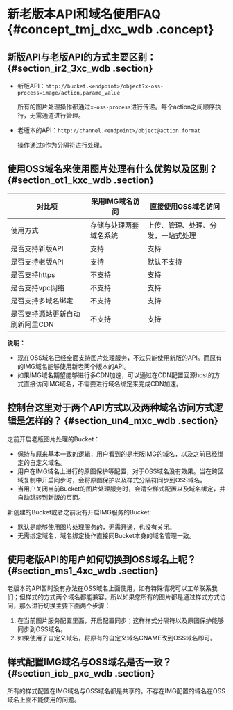 # 新老版本API和域名使用FAQ {#concept_tmj_dxc_wdb .concept}

## 新版API与老版API的方式主要区别： {#section_ir2_3xc_wdb .section}

-   新版API：`http://bucket.<endpoint>/object?x-oss-process=image/action,parame_value`

    所有的图片处理操作都通过`x-oss-process`进行传递。每个action之间顺序执行，无需通道进行管理。

-   老版本的API：`http://channel.<endpoint>/object@action.format`

    操作通过`@`作为分隔符进行处理。


## 使用OSS域名来使用图片处理有什么优势以及区别？ {#section_ot1_kxc_wdb .section}

|对比项|采用IMG域名访问|直接使用OSS域名访问|
|---|---------|-----------|
|使用方式|存储与处理两套域名系统|上传、管理、处理、分发，一站式处理|
|是否支持新版API|支持|支持|
|是否支持老版API|支持|默认不支持|
|是否支持https|不支持|支持|
|是否支持vpc网络|不支持|支持|
|是否支持多域名绑定|不支持|支持|
|是否支持源站更新自动刷新阿里CDN|不支持|支持|

**说明：** 

-   现在OSS域名已经全面支持图片处理服务，不过只能使用新版的API。而原有的IMG域名能够使用新老两个版本的API。
-   如果IMG域名期望能够进行多CDN加速，可以通过在CDN配置回源host的方式直接访问IMG域名，不需要进行域名绑定来完成CDN加速。

## 控制台这里对于两个API方式以及两种域名访问方式逻辑是怎样的？ {#section_un4_mxc_wdb .section}

之前开启老版图片处理的Bucket：

-   保持与原来基本一致的逻辑，用户看到的是老版IMG的域名，以及之前已经绑定的自定义域名。
-   用户在IMG域名上进行的原图保护等配置，对于OSS域名没有效果。当在跨区域复制中开启同步时，会将原图保护以及样式分隔符同步到OSS域名。
-   当用户关闭当前Bucket的图片处理服务时，会清空样式配置以及域名绑定，并自动跳转到新版的页面。

新创建的Bucket或者之前没有开启IMG服务的Bucket:

-   默认是能够使用图片处理服务的，无需开通，也没有关闭。
-   无需绑定域名，域名绑定操作直接同Bucket本身的域名管理一致。

## 使用老版API的用户如何切换到OSS域名上呢？ {#section_ms1_4xc_wdb .section}

老版本的API暂时没有办法在OSS域名上面使用，如有特殊情况可以工单联系我们；但样式的方式两个域名都能兼容。所以如果您所有的图片都是通过样式方式访问，那么进行切换主要下面两个步骤：

1.  在当前图片服务配置里面，开启配置同步；这样样式分隔符以及原图保护能够同步到OSS域名。
2.  如果使用了自定义域名，将原有的自定义域名CNAME改到OSS域名即可。

## 样式配置IMG域名与OSS域名是否一致？ {#section_icb_pxc_wdb .section}

所有的样式配置在IMG域名与OSS域名都是共享的。不存在IMG配置的域名在OSS域名上面不能使用的问题。

